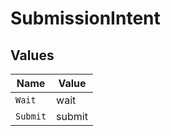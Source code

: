 # SubmissionIntent


## Values

| Name     | Value    |
| -------- | -------- |
| `Wait`   | wait     |
| `Submit` | submit   |